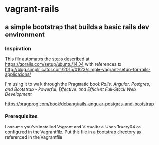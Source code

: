 # vagrant-rails
## a simple bootstrap that builds a basic rails dev environment

### Inspiration

This file automates the steps described at https://gorails.com/setup/ubuntu/14.04 with references to http://blog.simplificator.com/2015/01/23/simple-vagrant-setup-for-rails-applications/

I'm using it to walk through the Pragmatic book *Rails, Angular, Postgres, and Bootstrap -
Powerful, Effective, and Efficient Full-Stack Web Development*

https://pragprog.com/book/dcbang/rails-angular-postgres-and-bootstrap

### Prerequisites

I assume you've installed Vagrant and Virtualbox.
Uses Trusty64 as configured in the Vagrantfile.
Put this file in a bootstrap directory as referenced in the Vagrantfile


